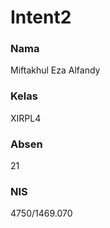 # Intent2

<h3>Nama</h3> Miftakhul Eza Alfandy<br>
<h3>Kelas</h3>  XIRPL4<br>
<h3>Absen</h3>  21<br>
<h3>NIS</h3>    4750/1469.070
